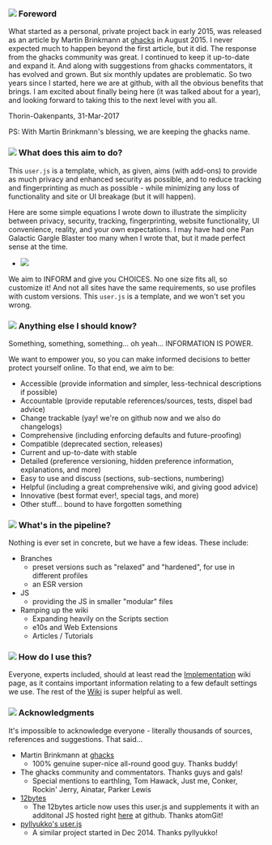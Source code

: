 ### ![](https://github.com/ghacksuserjs/ghacks-user.js/blob/master/wikipiki/bullet01.png) Foreword
What started as a personal, private project back in early 2015, was released as an article by Martin Brinkmann at [ghacks](https://www.ghacks.net/) in August 2015. I never expected much to happen beyond the first article, but it did. The response from the ghacks community was great. I continued to keep it up-to-date and expand it. And along with suggestions from ghacks commentators, it has evolved and grown. But six monthly updates are problematic. So two years since I started, here we are at github, with all the obvious benefits that brings. I am excited about finally being here (it was talked about for a year), and looking forward to taking this to the next level with you all.

Thorin-Oakenpants, 31-Mar-2017

PS: With Martin Brinkmann's blessing, we are keeping the ghacks name.

### ![](https://github.com/ghacksuserjs/ghacks-user.js/blob/master/wikipiki/bullet01.png) What does this aim to do?
This `user.js` is a template, which, as given, aims (with add-ons) to provide as much privacy and enhanced security as possible, and to reduce tracking and fingerprinting as much as possible - while minimizing any loss of functionality and site or UI breakage (but it will happen).

Here are some simple equations I wrote down to illustrate the simplicity between privacy, security, tracking, fingerprinting, website functionality, UI convenience, reality, and your own expectations. I may have had one Pan Galactic Gargle Blaster too many when I wrote that, but it made perfect sense at the time.

   * ![](https://raw.githubusercontent.com/ghacksuserjs/ghacks-user.js/master/wikipiki/readme01.png)

We aim to INFORM and give you CHOICES. No one size fits all, so customize it! And not all sites have the same requirements, so use profiles with custom versions. This `user.js` is a template, and we won't set you wrong.

### ![](https://github.com/ghacksuserjs/ghacks-user.js/blob/master/wikipiki/bullet01.png) Anything else I should know?
Something, something, something... oh yeah... INFORMATION IS POWER.

We want to empower you, so you can make informed decisions to better protect yourself online. To that end, we aim to be:

* Accessible (provide information and simpler, less-technical descriptions if possible)
* Accountable (provide reputable references/sources, tests, dispel bad advice)
* Change trackable (yay! we're on github now and we also do changelogs)
* Comprehensive (including enforcing defaults and future-proofing)
* Compatible (deprecated section, releases)
* Current and up-to-date with stable
* Detailed (preference versioning, hidden preference information, explanations, and more)
* Easy to use and discuss (sections, sub-sections, numbering)
* Helpful (including a great comprehensive wiki, and giving good advice)
* Innovative (best format ever!, special tags, and more)
* Other stuff... bound to have forgotten something

### ![](https://github.com/ghacksuserjs/ghacks-user.js/blob/master/wikipiki/bullet01.png) What's in the pipeline?
Nothing is ever set in concrete, but we have a few ideas. These include:
* Branches
   * preset versions such as "relaxed" and "hardened", for use in different profiles
   * an ESR version
* JS
   * providing the JS in smaller "modular" files
* Ramping up the wiki
   * Expanding heavily on the Scripts section
   * e10s and Web Extensions
   * Articles / Tutorials

### ![](https://github.com/ghacksuserjs/ghacks-user.js/blob/master/wikipiki/bullet01.png) How do I use this?
Everyone, experts included, should at least read the [Implementation](https://github.com/ghacksuserjs/ghacks-user.js/wiki/1.3-Implementation) wiki page, as it contains important information relating to a few default settings we use. The rest of the [Wiki](https://github.com/ghacksuserjs/ghacks-user.js/wiki) is super helpful as well.

### ![](https://github.com/ghacksuserjs/ghacks-user.js/blob/master/wikipiki/bullet01.png) Acknowledgments
It's impossible to acknowledge everyone - literally thousands of sources, references and suggestions. That said...

* Martin Brinkmann at [ghacks](https://www.ghacks.net/)
   * 100% genuine super-nice all-round good guy. Thanks buddy!
* The ghacks community and commentators. Thanks guys and gals!
   * Special mentions to earthling, Tom Hawack, Just me, Conker, Rockin' Jerry, Ainatar, Parker Lewis
* [12bytes](http://12bytes.org/articles/tech/firefoxgecko-configuration-guide-for-privacy-and-performance-buffs)
   * The 12bytes article now uses this user.js and supplements it with an additonal JS hosted right [here](https://github.com/atomGit/Firefox-user.js) at github. Thanks atomGit!
* [pyllyukko's user.js](https://github.com/pyllyukko/user.js)
   * A similar project started in Dec 2014. Thanks pyllyukko!
